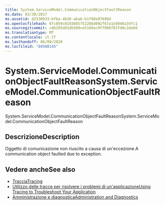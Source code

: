```yaml
---
title: System.ServiceModel.CommunicationObjectFaultReason
ms.date: 03/30/2017
ms.assetid: d2530933-bfba-4b20-aba6-b1f99e97699d
ms.openlocfilehash: 6fc059c019368575220bd092f67a1e5046a34fc1
ms.sourcegitcommit: cdb295dd1db589ce5169ac9ff096f01fd0c2da9d
ms.translationtype: MT
ms.contentlocale: it-IT
ms.lasthandoff: 06/09/2020
ms.locfileid: "84588145"
---
```

# <a name="systemservicemodelcommunicationobjectfaultreason"></a><span data-ttu-id="6fb41-102">System.ServiceModel.CommunicationObjectFaultReason</span><span class="sxs-lookup"><span data-stu-id="6fb41-102">System.ServiceModel.CommunicationObjectFaultReason</span></span>
<span data-ttu-id="6fb41-103">System.ServiceModel.CommunicationObjectFaultReason</span><span class="sxs-lookup"><span data-stu-id="6fb41-103">System.ServiceModel.CommunicationObjectFaultReason</span></span>  
  
## <a name="description"></a><span data-ttu-id="6fb41-104">Descrizione</span><span class="sxs-lookup"><span data-stu-id="6fb41-104">Description</span></span>  
 <span data-ttu-id="6fb41-105">Oggetto di comunicazione non riuscito a causa di un'eccezione.</span><span class="sxs-lookup"><span data-stu-id="6fb41-105">A communication object faulted due to exception.</span></span>  
  
## <a name="see-also"></a><span data-ttu-id="6fb41-106">Vedere anche</span><span class="sxs-lookup"><span data-stu-id="6fb41-106">See also</span></span>

- [<span data-ttu-id="6fb41-107">Traccia</span><span class="sxs-lookup"><span data-stu-id="6fb41-107">Tracing</span></span>](index.md)
- [<span data-ttu-id="6fb41-108">Utilizzo delle tracce per risolvere i problemi di un'applicazione</span><span class="sxs-lookup"><span data-stu-id="6fb41-108">Using Tracing to Troubleshoot Your Application</span></span>](using-tracing-to-troubleshoot-your-application.md)
- [<span data-ttu-id="6fb41-109">Amministrazione e diagnostica</span><span class="sxs-lookup"><span data-stu-id="6fb41-109">Administration and Diagnostics</span></span>](../index.md)
